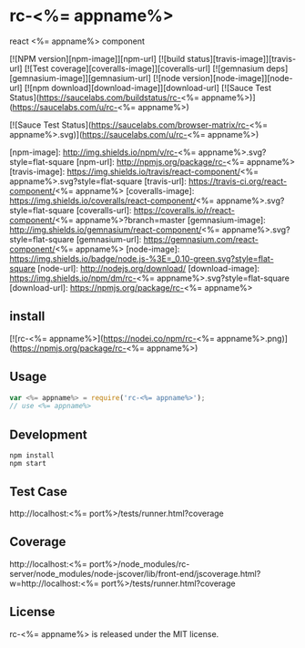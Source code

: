 # rc-<%= appname%>

react <%= appname%> component

[![NPM version][npm-image]][npm-url]
[![build status][travis-image]][travis-url]
[![Test coverage][coveralls-image]][coveralls-url]
[![gemnasium deps][gemnasium-image]][gemnasium-url]
[![node version][node-image]][node-url]
[![npm download][download-image]][download-url]
[![Sauce Test Status](https://saucelabs.com/buildstatus/rc-<%= appname%>)](https://saucelabs.com/u/rc-<%= appname%>)

[![Sauce Test Status](https://saucelabs.com/browser-matrix/rc-<%= appname%>.svg)](https://saucelabs.com/u/rc-<%= appname%>)

[npm-image]: http://img.shields.io/npm/v/rc-<%= appname%>.svg?style=flat-square
[npm-url]: http://npmjs.org/package/rc-<%= appname%>
[travis-image]: https://img.shields.io/travis/react-component/<%= appname%>.svg?style=flat-square
[travis-url]: https://travis-ci.org/react-component/<%= appname%>
[coveralls-image]: https://img.shields.io/coveralls/react-component/<%= appname%>.svg?style=flat-square
[coveralls-url]: https://coveralls.io/r/react-component/<%= appname%>?branch=master
[gemnasium-image]: http://img.shields.io/gemnasium/react-component/<%= appname%>.svg?style=flat-square
[gemnasium-url]: https://gemnasium.com/react-component/<%= appname%>
[node-image]: https://img.shields.io/badge/node.js-%3E=_0.10-green.svg?style=flat-square
[node-url]: http://nodejs.org/download/
[download-image]: https://img.shields.io/npm/dm/rc-<%= appname%>.svg?style=flat-square
[download-url]: https://npmjs.org/package/rc-<%= appname%>

## install

[![rc-<%= appname%>](https://nodei.co/npm/rc-<%= appname%>.png)](https://npmjs.org/package/rc-<%= appname%>)

## Usage

```js
var <%= appname%> = require('rc-<%= appname%>');
// use <%= appname%>
```

## Development

```
npm install
npm start
```

## Test Case

http://localhost:<%= port%>/tests/runner.html?coverage

## Coverage

http://localhost:<%= port%>/node_modules/rc-server/node_modules/node-jscover/lib/front-end/jscoverage.html?w=http://localhost:<%= port%>/tests/runner.html?coverage

## License

rc-<%= appname%> is released under the MIT license.